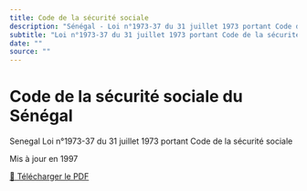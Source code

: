 ```yaml
---
title: Code de la sécurité sociale
description: "Sénégal - Loi n°1973-37 du 31 juillet 1973 portant Code de la sécurité sociale"
subtitle: "Loi n°1973-37 du 31 juillet 1973 portant Code de la sécurité sociale, Mis à jour en 1997"
date: ""
source: ""
---
```


# Code de la sécurité sociale du Sénégal

Senegal Loi n°1973-37 du 31 juillet 1973 portant Code de la sécurité sociale

Mis à jour en 1997

<a href="/pdf/codes/code-securite-social-senegal.pdf" target="_blank">📄 Télécharger le PDF</a>
